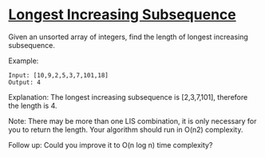 [Longest Increasing Subsequence](https://leetcode.com/problems/longest-increasing-subsequence/)
================================
Given an unsorted array of integers, find the length of longest increasing subsequence.

Example:
```
Input: [10,9,2,5,3,7,101,18]
Output: 4
```
Explanation: The longest increasing subsequence is [2,3,7,101],
therefore the length is 4.

Note:
There may be more than one LIS combination, it is only necessary for you to return the length.
Your algorithm should run in O(n2) complexity.

Follow up: Could you improve it to O(n log n) time complexity?
